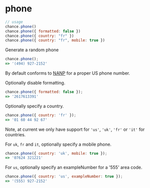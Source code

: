 # phone

```js
// usage
chance.phone()
chance.phone({ formatted: false })
chance.phone({ country: "fr" })
chance.phone({ country: "fr", mobile: true })
```

Generate a random phone

```js
chance.phone();
=> '(494) 927-2152'
```

By default conforms to [NANP](http://en.wikipedia.org/wiki/North_American_Numbering_Plan) for a proper US phone number.

Optionally disable formatting.

```js
chance.phone({ formatted: false });
=> '2617613391'
```

Optionally specify a country.

```js
chance.phone({ country: 'fr' });
=> '01 60 44 92 67'
```

Note, at current we only have support for `'us'`, `'uk'`, `'fr'` or `'it'` for countries.

For `uk`, `fr` and `it`, optionally specify a mobile phone.

```js
chance.phone({ country: 'uk', mobile: true });
=> '07624 321221'
```

For `us`, optionally specify an exampleNumber for a '555' area code.

```js
chance.phone({ country: 'us', exampleNumber: true });
=> '(555) 927-2152'
```
